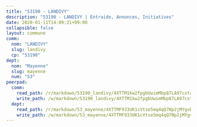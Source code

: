 ```yaml
---
title: "53190 - LANDIVY"
description: "53190 - LANDIVY | Entraide, Annonces, Initiatives"
date: 2020-01-11T14:09:21+09:00
collapsible: false
layout: commune
comm:
  nom: "LANDIVY"
  slug: landivy
  cp: "53190"
dept:
  nom: "Mayenne"
  slug: mayenne
  num: "53"
peerpad:
  comm:
    read_path: /r/markdown/53190_landivy/4XTTM1kw2fpgbUwimMbp87LA97cxtamrzKhpRg6Tgef9rPWFM
    write_path: /w/markdown/53190_landivy/4XTTM1kw2fpgbUwimMbp87LA97cxtamrzKhpRg6Tgef9rPWFM-K3TgUao4LNUkXJ1JgBrzUQAta1kip8UyZyDbrxGFYQT47fRZeDKgZydLMvdgDS6FnGoPjwRK7z2dxKkn3Ybv32qDp8RDDX2AZru42NTBBJX3wGVMBzXb1J6YUQtcMV5y13RTMRdD
  dept:
    read_path: /r/markdown/53_mayenne/4XTTMF933UK1cVtse5mq4qQ7Np2jMYgvbp6qouY9MWyoeWY43
    write_path: /w/markdown/53_mayenne/4XTTMF933UK1cVtse5mq4qQ7Np2jMYgvbp6qouY9MWyoeWY43-K3TgUcgqTBNoSTxPqkZ94HV7ydPjBnvnBue9tEiK9jakhdXjxdo4Br4iK1oa2CDh4yEVWX1tFyjU9wvcKRuNLDocpAE5TJXkqSv2docSVtfLpqmkB6Zf1obqgGj7oAqY4ytCV5Es
---
```


